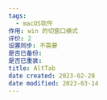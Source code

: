 ```yaml
---
tags:
  - macOS软件
作用: win 的切窗口模式
评价: 2
设置同步: 不需要
是否已备份:
是否已重装:
title: AltTab
date created: 2023-02-28
date modified: 2023-03-14
---
```

